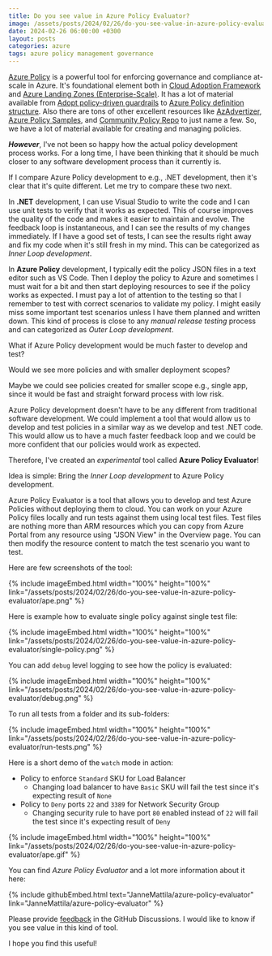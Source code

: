 ```yaml
---
title: Do you see value in Azure Policy Evaluator?
image: /assets/posts/2024/02/26/do-you-see-value-in-azure-policy-evaluator/ape.png
date: 2024-02-26 06:00:00 +0300
layout: posts
categories: azure
tags: azure policy management governance
---
```

[Azure Policy](https://learn.microsoft.com/en-us/azure/governance/policy/overview)
is a powerful tool for enforcing governance and compliance at-scale in Azure. 
It's foundational element both in 
[Cloud Adoption Framework](https://learn.microsoft.com/en-us/azure/cloud-adoption-framework/)
and 
[Azure Landing Zones (Enterprise-Scale)](https://github.com/Azure/Enterprise-Scale).
It has a lot of material available from 
[Adopt policy-driven guardrails](https://learn.microsoft.com/en-us/azure/cloud-adoption-framework/ready/enterprise-scale/dine-guidance)
to 
[Azure Policy definition structure](https://learn.microsoft.com/en-us/azure/governance/policy/concepts/definition-structure).
Also there are tons of other excellent resources like
[AzAdvertizer](https://www.azadvertizer.net/),
[Azure Policy Samples](https://github.com/Azure/azure-policy/),
and
[Community Policy Repo](https://github.com/Azure/Community-Policy/)
to just name a few.
So, we have a lot of material available for creating and managing policies.

**_However_**, I've not been so happy how the actual policy development process works.
For a long time, I have been thinking that it should be much closer to any
software development process than it currently is.

If I compare Azure Policy development to e.g., .NET development, then it's clear that it's quite different.
Let me try to compare these two next.

In **.NET** development, I can use Visual Studio to write the code and I can use unit tests
to verify that it works as expected.
This of course improves the quality of the code and makes it easier to maintain and evolve.
The feedback loop is instantaneous, and I can see the results of my changes immediately.
If I have a good set of tests, I can see the results right away and
fix my code when it's still fresh in my mind.
This can be categorized as _Inner Loop development_.

In **Azure Policy** development, I typically edit the policy JSON files in a text editor such as VS Code.
Then I deploy the policy to Azure and sometimes I must wait for a bit and then start deploying
resources to see if the policy works as expected.
I must pay a lot of attention to the testing so that I remember to test with correct scenarios to validate my policy.
I might easily miss some important test scenarios unless I have them planned and written down.
This kind of process is close to any _manual release testing_ process and
can categorized as _Outer Loop development_.

What if Azure Policy development would be much faster to develop and test?

Would we see more policies and with smaller deployment scopes?

Maybe we could see policies created for smaller scope e.g., single app, 
since it would be fast and straight forward process with low risk.

Azure Policy development doesn't have to be any different from traditional software development.
We could implement a tool that would allow us to
develop and test policies in a similar way as we develop and test .NET code.
This would allow us to have a much faster feedback loop and
we could be more confident that our policies would work as expected.

Therefore, I've created an _experimental_ tool called **Azure Policy Evaluator**!

Idea is simple: Bring the _Inner Loop development_ to Azure Policy development.

Azure Policy Evaluator is a tool that allows you to develop and test Azure Policies
without deploying them to cloud.
You can work on your Azure Policy files locally and run tests against them
using local test files. Test files are nothing more than ARM resources which you
can copy from Azure Portal from any resource using "JSON View" in the Overview page.
You can then modify the resource content to match the test scenario you want to test.

Here are few screenshots of the tool:

{% include imageEmbed.html width="100%" height="100%" link="/assets/posts/2024/02/26/do-you-see-value-in-azure-policy-evaluator/ape.png" %}

Here is example how to evaluate single policy against single test file:

{% include imageEmbed.html width="100%" height="100%" link="/assets/posts/2024/02/26/do-you-see-value-in-azure-policy-evaluator/single-policy.png" %}

You can add `debug` level logging to see how the policy is evaluated:

{% include imageEmbed.html width="100%" height="100%" link="/assets/posts/2024/02/26/do-you-see-value-in-azure-policy-evaluator/debug.png" %}

To run all tests from a folder and its sub-folders:

{% include imageEmbed.html width="100%" height="100%" link="/assets/posts/2024/02/26/do-you-see-value-in-azure-policy-evaluator/run-tests.png" %}

Here is a short demo of the `watch` mode in action:

- Policy to enforce `Standard` SKU for Load Balancer
  - Changing load balancer to have `Basic` SKU will fail the test since it's expecting result of `None`
- Policy to `Deny` ports `22` and `3389` for Network Security Group
  - Changing security rule to have port `80` enabled instead of `22` will fail the test since it's expecting result of `Deny`

{% include imageEmbed.html width="100%" height="100%" link="/assets/posts/2024/02/26/do-you-see-value-in-azure-policy-evaluator/ape.gif" %}

You can find _Azure Policy Evaluator_ and a lot more information about it here:

{% include githubEmbed.html text="JanneMattila/azure-policy-evaluator" link="JanneMattila/azure-policy-evaluator" %}

Please provide
[feedback](https://github.com/JanneMattila/azure-policy-evaluator#feedback)
in the GitHub Discussions.
I would like to know if you see value in this kind of tool.

I hope you find this useful!
